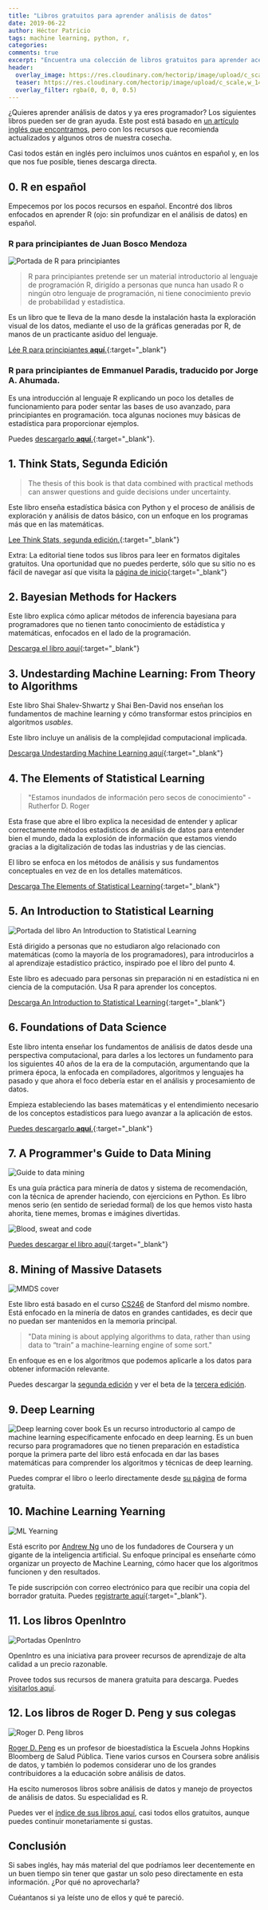 ```yaml
---
title: "Libros gratuitos para aprender análisis de datos"
date: 2019-06-22
author: Héctor Patricio
tags: machine learning, python, r,
categories:  
comments: true
excerpt: "Encuentra una colección de libros gratuitos para aprender acerca de estadística, análisis de datos y machine learning usando tanto Python como R."
header:
  overlay_image: https://res.cloudinary.com/hectorip/image/upload/c_scale,w_1440/v1561236196/sharon-mccutcheon-532782-unsplash_obsxhd.jpg
  teaser: https://res.cloudinary.com/hectorip/image/upload/c_scale,w_1440/v1561236196/sharon-mccutcheon-532782-unsplash_obsxhd.jpg
  overlay_filter: rgba(0, 0, 0, 0.5)
---
```


¿Quieres aprender análisis de datos y ya eres programador? Los siguientes libros pueden ser de gran ayuda. Este post está basado en [un artículo inglés que encontramos](http://bit.ly/2RjPiol), pero con los recursos que recomienda actualizados y algunos otros de nuestra cosecha.

Casi todos están en inglés pero incluímos unos cuántos en español y, en los que nos fue posible, tienes descarga directa.

## 0. R en español

Empecemos por los pocos recursos en español. Encontré dos libros enfocados en aprender R (ojo: sin profundizar en el análisis de datos) en español.

### R para principiantes de Juan Bosco Mendoza

![Portada de R para principiantes](https://bookdown.org/jboscomendoza/r-principiantes4/images/r-principiantes-cover.png)

> R para principiantes pretende ser un material introductorio al lenguaje de programación R, dirigído a personas que nunca han usado R o ningún otro lenguaje de programación, ni tiene conocimiento previo de probabilidad y estadística.

Es un libro que te lleva de la mano desde la instalación hasta la exploración visual de los datos, mediante el uso de la gráficas generadas por R, de manos de un practicante asiduo del lenguaje.


[Lée R para principiantes **aquí**.](http://bit.ly/2Ru1cvU){:target="_blank"}

### R para principiantes de Emmanuel Paradis, traducido por Jorge A. Ahumada.

Es una introducción al lenguaje R explicando un poco los detalles de funcionamiento para poder sentar las bases de uso avanzado, para principiantes en programación. toca algunas nociones muy básicas de estadística para proporcionar ejemplos.

Puedes [descargarlo **aquí**.](http://bit.ly/2RuQ02j){:target="_blank"}.


## 1. Think Stats, Segunda Edición


> The thesis of this book is that data combined with practical methods can answer questions and guide decisions under uncertainty.

Este libro enseña estadística básica con Python y el proceso de análisis de exploración y análisis de datos básico, con un enfoque en los programas más que en las matemáticas.

[Lee Think Stats, segunda edición.](http://bit.ly/2Rlq20V){:target="_blank"}

Extra: La editorial tiene todos sus libros para leer en formatos digitales gratuitos. Una oportunidad que no puedes perderte, sólo que su sitio no es fácil de navegar así que visita la [página de inicio](https://greenteapress.com/wp/){:target="_blank"}


## 2. Bayesian Methods for Hackers

Este libro explica cómo aplicar métodos de inferencia bayesiana para programadores que no tienen tanto conocimiento de estádística y matemáticas, enfocados en el lado de la programación.

[Descarga el libro aquí](http://bit.ly/2Rs2TKt){:target="_blank"}

## 3. Undestarding Machine Learning: From Theory to Algorithms

Este libro Shai Shalev-Shwartz y Shai Ben-David nos  enseñan los fundamentos de machine learning y cómo transformar estos principios en algoritmos _usables_.

Este libro incluye un análisis de la complejidad computacional implicada.

[Descarga Undestarding Machine Learning aquí](http://bit.ly/2Rr1Nys){:target="_blank"}

## 4. The Elements of Statistical Learning

> "Estamos inundados de información pero secos de conocimiento" - Rutherfor D. Roger

Esta frase que abre el libro explica la necesidad de entender y aplicar correctamente métodos estadísticos de análisis de datos para entender bien el mundo, dada la explosión de información que estamos viendo gracias a la digitalización de todas las industrias y de las ciencias. 

El libro se enfoca en los métodos de análisis y sus fundamentos conceptuales en vez de en los detalles matemáticos.

[Descarga The Elements of Statistical Learning](https://stanford.io/2RtnVrX){:target="_blank"}

## 5. An Introduction to Statistical Learning

![Portada del libro An Introduction to Statistical Learning](http://www-bcf.usc.edu/~gareth/ISL/ISL%20Cover%202.jpg)

Está dirigido a personas que no estudiaron algo relacionado con matemáticas (como la mayoría de los programadores), para introducirlos a al aprendizaje estadístico práctico, inspirado poe el libro del punto 4.

Este libro es adecuado para personas sin preparación ni en estadística ni en ciencia de la computación. Usa R para aprender los conceptos.

[Descarga An Introduction to Statistical Learning](http://bit.ly/2RqyE6o){:target="_blank"}

## 6. Foundations of Data Science

Este libro intenta enseñar los fundamentos de análisis de datos desde una perspectiva computacional, para darles a los lectores un fundamento para los siguientes 40 años de la era de la computación, argumentando que la primera época, la enfocada en compiladores, algoritmos y lenguajes ha pasado y que ahora el foco debería estar en el análisis y procesamiento de datos.

Empieza estableciendo las bases matemáticas y el entendimiento necesario de los conceptos estadísticos para luego avanzar a la aplicación de estos.

[Puedes descargarlo **aquí**.](http://bit.ly/2RtkNMI){:target="_blank"}

## 7. A Programmer's Guide to Data Mining

![Guide to data mining](https://res-console.cloudinary.com/hectorip/thumbnails/transform/v1/image/upload//v1561237264/bW96aV9jMDFnY3Y=/drilldown)

Es una guía práctica para minería de datos y sistema de recomendación, con la técnica de aprender haciendo, con ejercicions en Python. Es libro menos serio (en sentido de seriedad formal) de los que hemos visto hasta ahorita, tiene memes, bromas e imágines divertidas.

![Blood, sweat and code](https://res.cloudinary.com/hectorip/image/upload/v1561228640/Screenshot_2019-06-22_13.37.09_igbbp1.png)

[Puedes descargar el libro aquí](http://bit.ly/2RtFCaY){:target="_blank"}

## 8. Mining of Massive Datasets

![MMDS cover](http://i.stanford.edu/~ullman/gifs/mmds2.jpg)

Este libro está basado en el curso [CS246](http://cs246.stanford.edu/) de Stanford del mismo nombre. Está enfocado en la minería de datos en grandes cantidades, es decir que no puedan ser mantenidos en la memoria principal. 

>  "Data mining is about applying algorithms
to data, rather than using data to “train” a machine-learning engine of some
sort."

En enfoque es en e los algoritmos que podemos aplicarle a los datos para obtener información relevante.

Puedes descargar la [segunda edición](http://bit.ly/2RsGkoR) y ver el beta de la [tercera edición](https://stanford.io/2RAaJ4M).

## 9. Deep Learning
![Deep learning cover book](https://res.cloudinary.com/hectorip/image/upload/v1561233648/Screenshot_2019-06-22_15.00.27_fxtwob.png)
Es un recurso introductorio al campo de machine learning específicamente enfocado en deep learning. 
Es un buen recurso para programadores que no tienen preparación en estadística porque la primera parte del libro está enfocada en dar las bases matemáticas para comprender los algoritmos y técnicas de deep learning.

Puedes comprar el libro o leerlo directamente desde [su página](http://bit.ly/2RtKtZK) de forma gratuita.

## 10. Machine Learning Yearning

![ML Yearning](https://res.cloudinary.com/hectorip/image/upload/v1561236864/Screenshot_2019-06-22_15.54.12_r585on.png)

Está escrito por [Andrew Ng](http://bit.ly/2RrkYYS) uno de los fundadores de Coursera y un gigante de la inteligencia artificial. Su enfoque principal es enseñarte cómo organizar un proyecto de Machine Learning, cómo hacer que los algoritmos funcionen y den resultados.

Te pide suscripción con correo electrónico para que recibir una copia del borrador gratuita. Puedes [registrarte aquí](http://bit.ly/2RsPwtv){:target="_blank"}.

## 11. Los libros OpenIntro

![Portadas OpenIntro](https://res.cloudinary.com/hectorip/image/upload/v1561234376/Screenshot_2019-06-22_15.11.04_m19ucx.png)

OpenIntro es una iniciativa para proveer recursos de aprendizaje de alta calidad a un precio razonable.

Provee todos sus recursos de manera gratuita para descarga. Puedes [visitarlos aquí](http://bit.ly/2RxUIvZ).

## 12. Los libros de Roger D. Peng y sus colegas

![Roger D. Peng libros](https://res.cloudinary.com/hectorip/image/upload/v1561235101/Screenshot_2019-06-22_15.24.56_xkx1qk.png)

[Roger D. Peng](http://bit.ly/2Rvyg6Y) es un profesor de bioestadística la 
Escuela Johns Hopkins Bloomberg de Salud Pública. Tiene varios cursos en Coursera sobre análisis de datos, y también lo podemos considerar uno de los grandes contribuidores a la educación sobre análisis de datos.

Ha escito numerosos libros sobre análisis de datos y manejo de proyectos de análisis de datos. Su especialidad es R.

Puedes ver el [índice de sus libros aquí](http://bit.ly/2Rrleai), casi todos ellos gratuitos, aunque puedes continuir monetariamente si gustas.


## Conclusión

Si sabes inglés, hay más material del que podríamos leer decentemente en un buen tiempo sin tener que gastar un solo peso directamente en esta información. ¿Por qué no aprovecharla?

Cuéantanos si ya leíste uno de ellos y qué te pareció.

